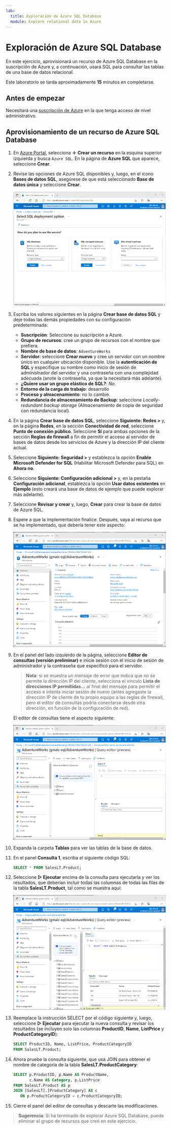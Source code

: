 ```yaml
---
lab:
  title: Exploración de Azure SQL Database
  module: Explore relational data in Azure
---
```


# Exploración de Azure SQL Database

En este ejercicio, aprovisionará un recurso de Azure SQL Database en la suscripción de Azure y, a continuación, usará SQL para consultar las tablas de una base de datos relacional.

Este laboratorio se tarda aproximadamente **15** minutos en completarse.

## Antes de empezar

Necesitará una [suscripción de Azure](https://azure.microsoft.com/free) en la que tenga acceso de nivel administrativo.

## Aprovisionamiento de un recurso de Azure SQL Database

1. En [Azure Portal](https://portal.azure.com?azure-portal=true), selecciona **&#65291; Crear un recurso** en la esquina superior izquierda y busca `Azure SQL`. En la página de **Azure SQL** que aparece, seleccione **Crear**.

1. Revise las opciones de Azure SQL disponibles y, luego, en el icono **Bases de datos SQL**, asegúrese de que está seleccionado **Base de datos única** y seleccione **Crear**.

    ![Captura de pantalla de Azure Portal en la que se muestra la página Azure SQL.](images//azure-sql-portal.png)

1. Escriba los valores siguientes en la página **Crear base de datos SQL** y deje todas las demás propiedades con su configuración predeterminada:
    - **Suscripción**: Seleccione su suscripción a Azure.
    - **Grupo de recursos**: cree un grupo de recursos con el nombre que prefiera.
    - **Nombre de base de datos**: `AdventureWorks`
    - **Servidor**: seleccione **Crear nuevo** y cree un servidor con un nombre único en cualquier ubicación disponible. Use la **autenticación de SQL** y especifique su nombre como inicio de sesión de administrador del servidor y una contraseña con una complejidad adecuada (anote la contraseña, ya que la necesitará más adelante).
    - **¿Quiere usar un grupo elástico de SQL?**: *No*.
    - **Entorno de la carga de trabajo**: desarrollo
    - **Proceso y almacenamiento**: no lo cambie.
    - **Redundancia de almacenamiento de Backup**: seleccione *Locally-redundant backup storage* (Almacenamiento de copia de seguridad con redundancia local).

1. En la página **Crear base de datos SQL**, seleccione **Siguiente: Redes >** y, en la página **Redes**, en la sección **Conectividad de red**, seleccione **Punto de conexión público**. Seleccione **Sí** para ambas opciones de la sección **Reglas de firewall** a fin de permitir el acceso al servidor de bases de datos desde los servicios de Azure y la dirección IP del cliente actual.

1. Seleccione **Siguiente: Seguridad >** y establezca la opción **Enable Microsoft Defender for SQL** (Habilitar Microsoft Defender para SQL) en **Ahora no**.

1. Seleccione **Siguiente: Configuración adicional >** y, en la pestaña **Configuración adicional**, establezca la opción **Usar datos existentes** en **Ejemplo** (esto creará una base de datos de ejemplo que puede explorar más adelante).

1. Seleccione **Revisar y crear** y, luego, **Crear** para crear la base de datos de Azure SQL.

1. Espere a que la implementación finalice. Después, vaya al recurso que se ha implementado, que debería tener este aspecto:

    ![Captura de pantalla de Azure Portal en la que se muestra la página SQL Database.](images//sql-database-portal.png)

1. En el panel del lado izquierdo de la página, seleccione **Editor de consultas (versión preliminar)** e inicie sesión con el inicio de sesión de administrador y la contraseña que especificó para el servidor.
    
    >**Nota**: si se muestra un mensaje de error que indica que no se permite la dirección IP del cliente, selecciona el vínculo **Lista de direcciones IP permitidas…** al final del mensaje para permitir el acceso e intenta iniciar sesión de nuevo (antes agregaste la dirección IP de cliente de tu propio equipo a las reglas de firewall, pero el editor de consultas podría conectarse desde otra dirección, en función de la configuración de red).
    
    El editor de consultas tiene el aspecto siguiente:
    
    ![Captura de pantalla de Azure Portal en la que se muestra el editor de consultas.](images//query-editor.png)

1. Expanda la carpeta **Tablas** para ver las tablas de la base de datos.

1. En el panel **Consulta 1**, escriba el siguiente código SQL:

    ```sql
   SELECT * FROM SalesLT.Product;
    ```

1. Seleccione **&#9655; Ejecutar** encima de la consulta para ejecutarla y ver los resultados, que deberían incluir todas las columnas de todas las filas de la tabla **SalesLT.Product**, tal como se muestra aquí:

    ![Captura de pantalla de Azure Portal en la que se muestra el editor de consultas con los resultados de la consulta.](images//sql-query-results.png)

1. Reemplace la instrucción SELECT por el código siguiente y, luego, seleccione **&#9655; Ejecutar** para ejecutar la nueva consulta y revisar los resultados (se incluyen solo las columnas **ProductID**, **Name**, **ListPrice** y **ProductCategoryID**):

    ```sql
   SELECT ProductID, Name, ListPrice, ProductCategoryID
   FROM SalesLT.Product;
    ```

1. Ahora pruebe la consulta siguiente, que usa JOIN para obtener el nombre de categoría de la tabla **SalesLT.ProductCategory**:

    ```sql
   SELECT p.ProductID, p.Name AS ProductName,
           c.Name AS Category, p.ListPrice
   FROM SalesLT.Product AS p
   JOIN [SalesLT].[ProductCategory] AS c
       ON p.ProductCategoryID = c.ProductCategoryID;
    ```

1. Cierre el panel del editor de consultas y descarte las modificaciones.

> **Sugerencia**: Si ha terminado de explorar Azure SQL Database, puede eliminar el grupo de recursos que creó en este ejercicio.
